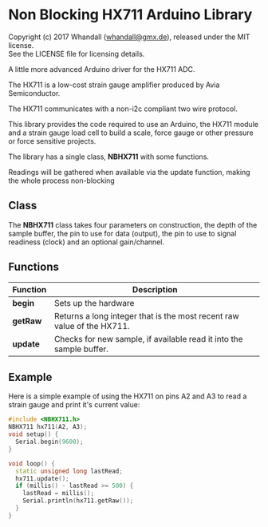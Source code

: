 # Non Blocking HX711 Arduino Library

Copyright (c) 2017 Whandall (whandall@gmx.de), released under the MIT license.  
See the LICENSE file for licensing details.

A little more advanced Arduino driver for the HX711 ADC.

The HX711 is a low-cost strain gauge amplifier produced by Avia Semiconductor.

The HX711 communicates with a non-i2c compliant two wire protocol.

This library provides the code required to use an Arduino, the HX711 module and a strain gauge load cell to build a scale, force gauge or other pressure or force sensitive projects.

The library has a single class, **NBHX711** with some functions.

Readings will be gathered when available via the update function, making the whole process non-blocking

## Class
The **NBHX711** class takes four parameters on construction, the depth of the sample buffer, the pin to use for data (output), the pin to use to signal readiness (clock) and an optional gain/channel.

## Functions

Function  | Description
------------- | -------------
**begin** | Sets up the hardware
**getRaw** | Returns a long integer that is the most recent raw value of the HX711.
**update** | Checks for new sample, if available read it into the sample buffer.

## Example

Here is a simple example of using the HX711 on pins A2 and A3 to read a strain gauge and print it's current value:

```c++
#include <NBHX711.h>
NBHX711 hx711(A2, A3);
void setup() {
  Serial.begin(9600);
}

void loop() {
  static unsigned long lastRead;
  hx711.update();
  if (millis() - lastRead >= 500) {
    lastRead = millis();
    Serial.println(hx711.getRaw());
  }
}
```

